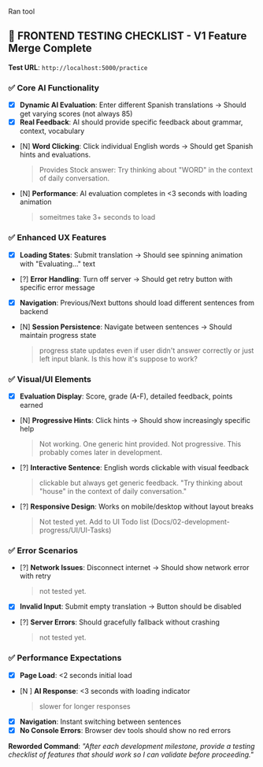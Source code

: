 Ran tool

## **🧪 FRONTEND TESTING CHECKLIST - V1 Feature Merge Complete**

**Test URL**: `http://localhost:5000/practice`

### **✅ Core AI Functionality**
- [x] **Dynamic AI Evaluation**: Enter different Spanish translations → Should get varying scores (not always 85)
- [x] **Real Feedback**: AI should provide specific feedback about grammar, context, vocabulary
- [N] **Word Clicking**: Click individual English words → Should get Spanish hints and evaluations. 
    >Provides Stock answer: Try thinking about "WORD" in the context of daily conversation.
- [N] **Performance**: AI evaluation completes in <3 seconds with loading animation
    >someitmes take 3+ seconds to load

### **✅ Enhanced UX Features** 
- [x] **Loading States**: Submit translation → Should see spinning animation with "Evaluating..." text
- [?] **Error Handling**: Turn off server → Should get retry button with specific error message
- [x] **Navigation**: Previous/Next buttons should load different sentences from backend
- [N] **Session Persistence**: Navigate between sentences → Should maintain progress state
    >progress state updates even if user didn't answer correctly or just left input blank. Is this how it's suppose to work?

### **✅ Visual/UI Elements**
- [x] **Evaluation Display**: Score, grade (A-F), detailed feedback, points earned
- [N] **Progressive Hints**: Click hints → Should show increasingly specific help
    >Not working. One generic hint provided. Not progressive. This probably comes later in development. 
- [?] **Interactive Sentence**: English words clickable with visual feedback
    > clickable but always get generic feedback. "Try thinking about "house" in the context of daily conversation."
- [?] **Responsive Design**: Works on mobile/desktop without layout breaks
    >Not tested yet. Add to UI Todo list (Docs/02-development-progress/UI/UI-Tasks)

### **✅ Error Scenarios**
- [?] **Network Issues**: Disconnect internet → Should show network error with retry
    >not tested yet. 
- [x] **Invalid Input**: Submit empty translation → Button should be disabled
- [?] **Server Errors**: Should gracefully fallback without crashing
    >not tested yet. 
### **✅ Performance Expectations**
- [x] **Page Load**: <2 seconds initial load
- [N ] **AI Response**: <3 seconds with loading indicator
    >slower for longer responses
- [x] **Navigation**: Instant switching between sentences
- [x] **No Console Errors**: Browser dev tools should show no red errors

**Reworded Command**: *"After each development milestone, provide a testing checklist of features that should work so I can validate before proceeding."*